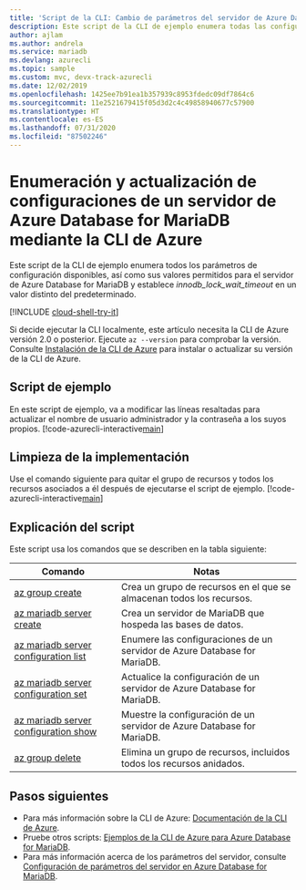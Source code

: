 ```yaml
---
title: 'Script de la CLI: Cambio de parámetros del servidor de Azure Database for MariaDB'
description: Este script de la CLI de ejemplo enumera todas las configuraciones del servidor disponibles y actualiza el valor de innodb_lock_wait_timeout.
author: ajlam
ms.author: andrela
ms.service: mariadb
ms.devlang: azurecli
ms.topic: sample
ms.custom: mvc, devx-track-azurecli
ms.date: 12/02/2019
ms.openlocfilehash: 1425ee7b91ea1b357939c8953fdedc09df7864c6
ms.sourcegitcommit: 11e2521679415f05d3d2c4c49858940677c57900
ms.translationtype: HT
ms.contentlocale: es-ES
ms.lasthandoff: 07/31/2020
ms.locfileid: "87502246"
---
```

# <a name="list-and-update-configurations-of-an-azure-database-for-mariadb-server-using-azure-cli"></a>Enumeración y actualización de configuraciones de un servidor de Azure Database for MariaDB mediante la CLI de Azure
Este script de la CLI de ejemplo enumera todos los parámetros de configuración disponibles, así como sus valores permitidos para el servidor de Azure Database for MariaDB y establece *innodb_lock_wait_timeout* en un valor distinto del predeterminado.

[!INCLUDE [cloud-shell-try-it](../../../includes/cloud-shell-try-it.md)]

Si decide ejecutar la CLI localmente, este artículo necesita la CLI de Azure versión 2.0 o posterior. Ejecute `az --version` para comprobar la versión. Consulte [Instalación de la CLI de Azure]( /cli/azure/install-azure-cli) para instalar o actualizar su versión de la CLI de Azure. 

## <a name="sample-script"></a>Script de ejemplo
En este script de ejemplo, va a modificar las líneas resaltadas para actualizar el nombre de usuario administrador y la contraseña a los suyos propios.
[!code-azurecli-interactive[main](../../../cli_scripts/mariadb/change-server-configurations/change-server-configurations.sh?highlight=15-16 "List and update configurations of Azure Database for MariaDB.")]

## <a name="clean-up-deployment"></a>Limpieza de la implementación
Use el comando siguiente para quitar el grupo de recursos y todos los recursos asociados a él después de ejecutarse el script de ejemplo.
[!code-azurecli-interactive[main](../../../cli_scripts/mariadb/change-server-configurations/delete-mariadb.sh  "Delete the resource group.")]

## <a name="script-explanation"></a>Explicación del script
Este script usa los comandos que se describen en la tabla siguiente:

| **Comando** | **Notas** |
|---|---|
| [az group create](/cli/azure/group#az-group-create) | Crea un grupo de recursos en el que se almacenan todos los recursos. |
| [az mariadb server create](/cli/azure/mariadb/server#az-mariadb-server-create) | Crea un servidor de MariaDB que hospeda las bases de datos. |
| [az mariadb server configuration list](/cli/azure/mariadb/server/configuration#az-mariadb-server-configuration-list) | Enumere las configuraciones de un servidor de Azure Database for MariaDB. |
| [az mariadb server configuration set](/cli/azure/mariadb/server/configuration#az-mariadb-server-configuration-set) | Actualice la configuración de un servidor de Azure Database for MariaDB. |
| [az mariadb server configuration show](/cli/azure/mariadb/server/configuration#az-mariadb-server-configuration-show) | Muestre la configuración de un servidor de Azure Database for MariaDB. |
| [az group delete](/cli/azure/group#az-group-delete) | Elimina un grupo de recursos, incluidos todos los recursos anidados. |

## <a name="next-steps"></a>Pasos siguientes
- Para más información sobre la CLI de Azure: [Documentación de la CLI de Azure](/cli/azure).
- Pruebe otros scripts: [Ejemplos de la CLI de Azure para Azure Database for MariaDB](../sample-scripts-azure-cli.md).
- Para más información acerca de los parámetros del servidor, consulte [Configuración de parámetros del servidor en Azure Database for MariaDB](../howto-server-parameters.md).
